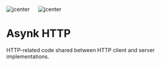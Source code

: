 ![jcenter](https://img.shields.io/badge/_jcenter_-0.0.0.16-6688ff.png?style=flat) &#x2003; ![jcenter](https://img.shields.io/badge/_Tests_-41/41-green.png?style=flat)
# Asynk HTTP
HTTP-related code shared between HTTP client and server implementations.